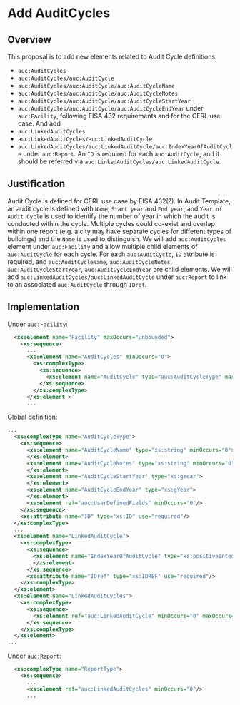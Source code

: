 # Add AuditCycles

## Overview

This proposal is to add new elements related to Audit Cycle definitions:

- `auc:AuditCycles`
- `auc:AuditCycles/auc:AuditCycle`
- `auc:AuditCycles/auc:AuditCycle/auc:AuditCycleName`
- `auc:AuditCycles/auc:AuditCycle/auc:AuditCycleNotes`
- `auc:AuditCycles/auc:AuditCycle/auc:AuditCycleStartYear`
- `auc:AuditCycles/auc:AuditCycle/auc:AuditCycleEndYear`
  under `auc:Facility`, following EISA 432 requirements and for the CERL use case. And add
- `auc:LinkedAuditCycles`
- `auc:LinkedAuditCycles/auc:LinkedAuditCycle`
- `auc:LinkedAuditCycles/auc:LinkedAuditCycle/auc:IndexYearOfAuditCycle`
  under `auc:Report`.
  An `ID` is required for each `auc:AuditCycle`, and it should be referred via `auc:LinkedAuditCycles/auc:LinkedAuditCycle`.

## Justification

Audit Cycle is defined for CERL use case by EISA 432(?). In Audit Template, an audit cycle is defined with `Name`, `Start year` and `End year`, and `Year of Audit Cycle` is used to identify the number of year in which the audit is conducted within the cycle. Multiple cycles could co-exist and overlap within one report (e.g. a city may have separate cycles for different types of buildings) and the `Name` is used to distinguish.
We will add `auc:AuditCycles` element under `auc:Facility` and allow multiple child elements of `auc:AuditCycle` for each cycle. For each `auc:AuditCycle`, `ID` attribute is required, and `auc:AuditCycleName`, `auc:AuditCycleNotes`, `auc:AuditCycleStartYear`, `auc:AuditCycleEndYear` are child elements. We will add `auc:LinkedAuditCycles/auc:LinkedAuditCycle` under `auc:Report` to link to an associated `auc:AuditCycle` through `IDref`.

## Implementation

Under `auc:Facility`:

```xml
  <xs:element name="Facility" maxOccurs="unbounded">
    <xs:sequence>
      ...
      <xs:element name="AuditCycles" minOccurs="0">
        <xs:complexType>
          <xs:sequence>
            <xs:element name="AuditCycle" type="auc:AuditCycleType" maxOccurs="unbounded"/>
          </xs:sequence>
        </xs:complexType>
      </xs:element >
      ...
```

Global definition:

```xml
...
  <xs:complexType name="AuditCycleType">
    <xs:sequence>
      <xs:element name="AuditCycleName" type="xs:string" minOccurs="0">
      </xs:element>
      <xs:element name="AuditCycleNotes" type="xs:string" minOccurs="0">
      </xs:element>
      <xs:element name="AuditCycleStartYear" type="xs:gYear">
      </xs:element>
      <xs:element name="AuditCycleEndYear" type="xs:gYear">
      </xs:element>
      <xs:element ref="auc:UserDefinedFields" minOccurs="0"/>
    </xs:sequence>
    <xs:attribute name="ID" type="xs:ID" use="required"/>
  </xs:complexType>
  ...
  <xs:element name="LinkedAuditCycle">
    <xs:complexType>
      <xs:sequence>
        <xs:element name="IndexYearOfAuditCycle" type="xs:positiveInteger" minOccurs="0" maxOccurs="1">
        </xs:element>
      </xs:sequence>
      <xs:attribute name="IDref" type="xs:IDREF" use="required"/>
    </xs:complexType>
  </xs:element>
  <xs:element name="LinkedAuditCycles">
    <xs:complexType>
      <xs:sequence>
        <xs:element ref="auc:LinkedAuditCycle" minOccurs="0" maxOccurs="unbounded"/>
      </xs:sequence>
    </xs:complexType>
  </xs:element>
...
```

Under `auc:Report`:

```xml
  <xs:complexType name="ReportType">
    <xs:sequence>
      ...
      <xs:element ref="auc:LinkedAuditCycles" minOccurs="0"/>
      ...
```
